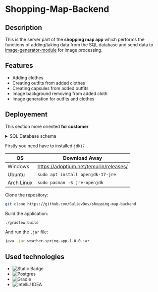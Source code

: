 # Shopping-Map-Backend



## Description
This is the server part of the **shopping map app** which performs the functions of adding/taking data from the SQL database and send data to 
[image-generator-module](https://github.com/GalievDev/image-generator-module) for image processing.

## Features
- Adding clothes
- Creating outfits from added clothes 
- Creating capsules from added outfits
- Image background removing from added cloth
- Image generation for outfits and clothes

## Deployement
This section more oriented **for customer**

<details>
<summary>SQL Database schema</summary>

```sql
DROP TABLE IF EXISTS capsules_outfits;
DROP TABLE IF EXISTS outfits_clothes;
DROP TABLE IF EXISTS capsules;
DROP TABLE IF EXISTS outfits;
DROP TABLE IF EXISTS clothes;
DROP TABLE IF EXISTS images;

CREATE TABLE images (
    id SERIAL PRIMARY KEY,
    name VARCHAR(255) NOT NULL,
    bytes BYTEA NOT NULL
);

CREATE TABLE clothes (
    id SERIAL PRIMARY KEY,
    name VARCHAR(255) NOT NULL,
    link VARCHAR(255) NOT NULL,
    description TEXT NOT NULL,
    type VARCHAR(255) NOT NULL,
    image_id INT REFERENCES images(id) ON DELETE CASCADE ON UPDATE CASCADE
);

CREATE TABLE outfits (
    id SERIAL PRIMARY KEY,
    name VARCHAR(255) NOT NULL,
    description TEXT NOT NULL,
    image_id INT REFERENCES images(id) ON DELETE CASCADE ON UPDATE CASCADE
);

CREATE TABLE capsules (
    id SERIAL PRIMARY KEY,
    name VARCHAR(255) NOT NULL,
    description TEXT NOT NULL,
    image_id INT REFERENCES images(id) ON DELETE CASCADE ON UPDATE CASCADE
);

CREATE TABLE outfits_clothes (
    outfit_id INT,
    cloth_id INT,
    PRIMARY KEY (outfit_id, cloth_id),
    CONSTRAINT fk_outfit
        FOREIGN KEY (outfit_id)
            REFERENCES outfits (id)
            ON DELETE CASCADE,
    CONSTRAINT fk_cloth
        FOREIGN KEY (cloth_id)
            REFERENCES clothes (id)
            ON DELETE CASCADE
);

CREATE TABLE capsules_outfits (
    capsule_id INT,
    outfit_id INT,
    PRIMARY KEY (capsule_id, outfit_id),
    CONSTRAINT fk_capsule
        FOREIGN KEY (capsule_id)
            REFERENCES capsules (id)
            ON DELETE CASCADE,
    CONSTRAINT fk_outfit
        FOREIGN KEY (outfit_id)
            REFERENCES outfits (id)
            ON DELETE CASCADE
);
```
</details>

Firstly you need have to installed `jdk17`

|OS|Download Away|
|-|-|
|Windows|https://adoptium.net/temurin/releases/|
|Ubuntu|`sudo apt install openjdk-17-jre`|
|Arch Linux|`sudo pacman -S jre-openjdk`|

Clone the repository: 
```bash
git clone https://github.com/GalievDev/shopping-map-backend
```

Build the application:

```bash
./gradlew build
```

And run the `.jar` file:

```bash
java -jar weather-spring-app-1.0.0.jar
```

## Used technologies
- ![Static Badge](https://img.shields.io/badge/ktor-server?style=for-the-badge&color=%23c94aff&link=https%3A%2F%2Fktor.io%2F)
- ![Postgres](https://img.shields.io/badge/postgres-%23316192.svg?style=for-the-badge&logo=postgresql&logoColor=white)
- ![Gradle](https://img.shields.io/badge/Gradle-02303A.svg?style=for-the-badge&logo=Gradle&logoColor=white)
- ![IntelliJ IDEA](https://img.shields.io/badge/IntelliJIDEA-000000.svg?style=for-the-badge&logo=intellij-idea&logoColor=white)

